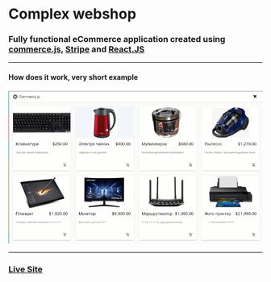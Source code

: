 # Complex webshop

### Fully functional eCommerce application created using [commerce.js](https://commercejs.com/), [Stripe](https://stripe.com/) and [React.JS](https://reactjs.org/)

---

#### How does it work, very short example

![](./demo.gif)

---

### [Live Site](https://complex-webshop.netlify.app/)
